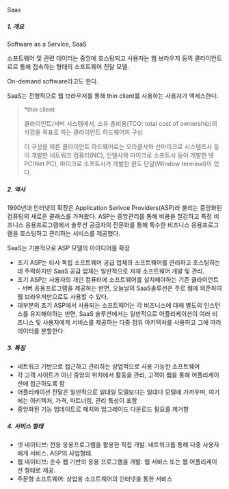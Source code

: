 Saas

##### 1. 개요

Software as a Service, SaaS

소프트웨어 및 관련 데이터는 중앙에 호스팅되고 사용자는 웹 브라우저 등의 클라이언트르르 통해 접속하는 형태의 소프트웨어 전달 모델.

On-demand software라고도 한다.

SaaS는 전형적으로 웹 브라우저를 통해 thin client를 사용하는 사용자가 액세스한다.

> *thin client
>
> 클라이언트/서버 시스템에서, 소유 총비용(TCO: total cost of ownership)의 삭감을 목표로 하는 클라이언트 하드웨어의 구상
>
> 이 구상을 따른 클라이언트 하드웨어로는 오라클사와 선마이크로 시스템즈사 등이 개발한 네트워크 컴퓨터(NC), 인텔사와 마이크로 소프트사 등이 개발한 넷 PC(Net PC), 마이크로 소프트사가 개발한 윈도 단말(Window terminal)이 있다.



##### 2. 역사

1990년대 인터넷의 확장은 Application Serivce Providers(ASP)라 불리는 중앙화된 컴퓨팅의 새로운 클래스를 가져왔다. ASP는 중앙관리를 통해 비용을 절감하고 특정 비즈니스 응용프로그램에서 솔루션 공급자의 전문화를 통해 특수한 비즈니스 응용프로그램을 호스팅하고 관리하는 서비스를 제공했다.



SaaS는 기본적으로 ASP 모델의 아이디어를 확장

- 초기 ASP는 타사 독립 소프트웨어 공급 업체의 소프트웨어를 관리하고 호스팅하는데 주력하지만 SaaS 공급 업체는 일반적으로 자체 소프트웨어 개발 및 관리.
- 초기 ASP는 사용자의 개인 컴퓨터에 소프트웨어를 설치해야하는 기존 클라이언트 - 서버 응용프로그램을 제공하는 반면, 오늘날의 SaaS솔루션은 주로 웹에 의존하여 웹 브라우저만으로도 사용할 수 있다.
- 대부분의 초기 ASP에서 사용되는 소프트웨어는 각 비즈니스에 대해 별도의 인스턴스를 유지해야하는 반면, SaaS 솔루션에서는 일반적으로 어플리케이션이 여러 비즈니스 및 사용자에게 서비스를 제공하는 다중 점유 아키텍처를 사용하고 그에 따라 데이터를 분할한다.



##### 3. 특징

- 네트워크 기반으로 접근하고 관리하는 상업적으로 사용 가능한 소프트웨어
- 각 고객 사이트가 아닌 중앙의 위치에서 활동을 관리, 고객이 웹을 통해 어플리케이션에 접근하도록 함
- 어플리케이션 전달은 일반적으로 일대일 모델보다는 일대다 모델에 가까우며, 여기에는 아키텍처, 가격, 파트너링, 관리 특성이 포함
- 중앙화된 기능 업데이트로 패치와 업그레이드 다운로드 필요를 제거함



##### 4. 서비스 형태

- 넷 네이티브: 전용 응용프로그램을 활용한 직접 개발. 네트워크를 통해 다중 사용자에게 서비스. ASP의 사업형태.
- 웹 네이티브: 순수 웹 기반의 응용 프로그램을 개발. 웹 서비스 또는 웹 어플리케이션 형태로 제공.
- 주문형 소프트웨어: 상업용 소프트웨어의 인터넷을 통한 서비스